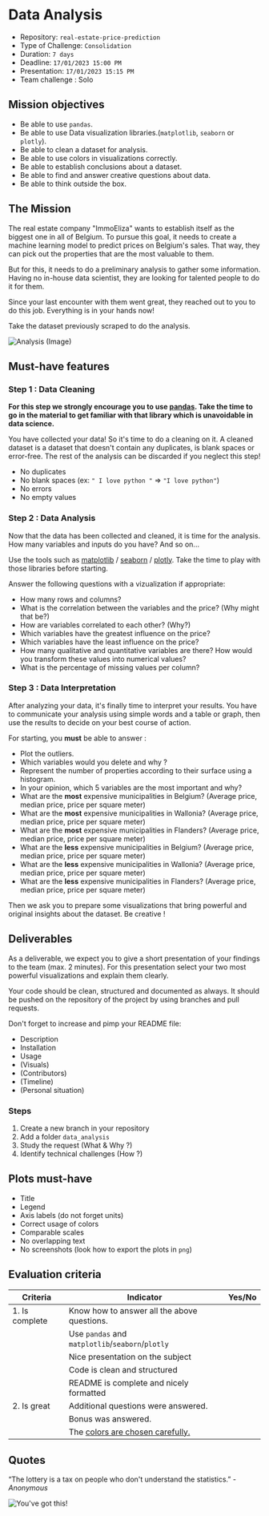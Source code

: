 # Data Analysis

- Repository: `real-estate-price-prediction`
- Type of Challenge: `Consolidation`
- Duration: `7 days`
- Deadline: `17/01/2023 15:00 PM`
- Presentation: `17/01/2023 15:15 PM`
- Team challenge : Solo

## Mission objectives

- Be able to use `pandas`.
- Be able to use Data visualization libraries.(`matplotlib`, `seaborn` or `plotly`).
- Be able to clean a dataset for analysis.
- Be able to use colors in visualizations correctly.
- Be able to establish conclusions about a dataset.
- Be able to find and answer creative questions about data.
- Be able to think outside the box.

## The Mission

The real estate company "ImmoEliza" wants to establish itself as the biggest one in all of Belgium. To pursue this goal, it needs to create a machine learning model to predict prices on Belgium's sales. That way, they can pick out the properties that are the most valuable to them.

But for this, it needs to do a preliminary analysis to gather some information. Having no in-house data scientist, they are looking for talented people to do it for them.

Since your last encounter with them went great, they reached out to you to do this job. Everything is in your hands now!

Take the dataset previously scraped to do the analysis.

![Analysis (Image)](https://y26uq11r8xr1zyp0d3inciqv-wpengine.netdna-ssl.com/wp-content/uploads/2019/10/37.jpg)

## Must-have features

### Step 1 : Data Cleaning

**For this step we strongly encourage you to use [pandas](../../3.data_tools/pandas/). Take the time to go in the material to get familiar with that library which is unavoidable in data science.**

You have collected your data! So it's time to do a cleaning on it. A cleaned dataset is a dataset that doesn't contain any duplicates, is blank spaces or error-free. The rest of the analysis can be discarded if you neglect this step!

- No duplicates
- No blank spaces (ex: `" I love python "` => `"I love python"`)
- No errors
- No empty values

### Step 2 : Data Analysis

Now that the data has been collected and cleaned, it is time for the analysis. How many variables and inputs do you have? And so on...

Use the tools such as [matplotlib](https://matplotlib.org/) / [seaborn](https://seaborn.pydata.org/) / [plotly](https://plotly.com/python/). Take the time to play with those libraries before starting.

Answer the following questions with a vizualization if appropriate:

- How many rows and columns?
- What is the correlation between the variables and the price? (Why might that be?)
- How are variables correlated to each other? (Why?)
- Which variables have the greatest influence on the price?
- Which variables have the least influence on the price?
- How many qualitative and quantitative variables are there? How would you transform these values into numerical values?
- What is the percentage of missing values per column?

### Step 3 : Data Interpretation

After analyzing your data, it's finally time to interpret your results. You have to communicate your analysis using simple words and a table or graph, then use the results to decide on your best course of action.

For starting, you **must** be able to answer :

- Plot the outliers.
- Which variables would you delete and why ?
- Represent the number of properties according to their surface using a histogram.
- In your opinion, which 5 variables are the most important and why?
- What are the **most** expensive municipalities in Belgium? (Average price, median price, price per square meter)
- What are the **most** expensive municipalities in Wallonia? (Average price, median price, price per square meter)
- What are the **most** expensive municipalities in Flanders? (Average price, median price, price per square meter)
- What are the **less** expensive municipalities in Belgium? (Average price, median price, price per square meter)
- What are the **less** expensive municipalities in Wallonia? (Average price, median price, price per square meter)
- What are the **less** expensive municipalities in Flanders? (Average price, median price, price per square meter)

Then we ask you to prepare some visualizations that bring powerful and original insights about the dataset. Be creative !

## Deliverables

As a deliverable, we expect you to give a short presentation of your findings to the team (max. 2 minutes). For this presentation select your two most powerful visualizations and explain them clearly.

Your code should be clean, structured and documented as always. It should be pushed on the repository of the project by using branches and pull requests.

Don't forget to increase and pimp your README file:
- Description
- Installation
- Usage
- (Visuals)
- (Contributors)
- (Timeline)
- (Personal situation)

### Steps

1. Create a new branch in your repository
2. Add a folder `data_analysis`
3. Study the request (What & Why ?)
4. Identify technical challenges (How ?)

## Plots must-have

- Title
- Legend
- Axis labels (do not forget units)
- Correct usage of colors
- Comparable scales
- No overlapping text
- No screenshots (look how to export the plots in `png`)

## Evaluation criteria

| Criteria       | Indicator                                                                                                     | Yes/No |
| -------------- | ------------------------------------------------------------------------------------------------------------- | ------ |
| 1. Is complete | Know how to answer all the above questions.                                                                   |        |
|                | Use `pandas` and `matplotlib`/`seaborn`/`plotly`                                                              |        |
|                | Nice presentation on the subject                                                                              |        |
|                | Code is clean and structured                                                                                  |        |
|                | README is complete and nicely formatted                                                                       |        |
| 2. Is great    | Additional questions were answered.                                                                           |        |
|                | Bonus was answered.                                                                                           |        |
|                | The [colors are chosen carefully.](https://chartio.com/learn/charts/how-to-choose-colors-data-visualization/) |        |

## Quotes

“The lottery is a tax on people who don't understand the statistics.”
_- Anonymous_

![You've got this!](https://media.giphy.com/media/JrXas5ecb4FkwbFpIE/giphy.gif)
